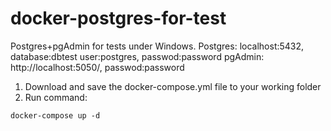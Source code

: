 # docker-postgres-for-test
Postgres+pgAdmin for tests under Windows.
Postgres: localhost:5432, database:dbtest user:postgres, passwod:password
pgAdmin: http://localhost:5050/, passwod:password
1. Download and save the docker-compose.yml file to your working folder
2. Run command:
```
docker-compose up -d
```
